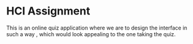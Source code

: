 # HCI Assignment
This is an online quiz application where we are to design the interface in such a way , which would look appealing to the one taking the quiz. 
